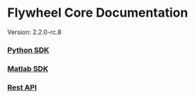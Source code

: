 # Flywheel Core Documentation
Version: 2.2.0-rc.8

### [Python SDK](python/)

### [Matlab SDK](matlab/)

### [Rest API](swagger/index.html)

